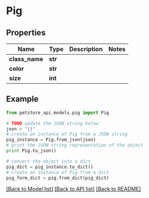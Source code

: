 # Pig


## Properties

Name | Type | Description | Notes
------------ | ------------- | ------------- | -------------
**class_name** | **str** |  | 
**color** | **str** |  | 
**size** | **int** |  | 

## Example

```python
from petstore_api.models.pig import Pig

# TODO update the JSON string below
json = "{}"
# create an instance of Pig from a JSON string
pig_instance = Pig.from_json(json)
# print the JSON string representation of the object
print Pig.to_json()

# convert the object into a dict
pig_dict = pig_instance.to_dict()
# create an instance of Pig from a dict
pig_form_dict = pig.from_dict(pig_dict)
```
[[Back to Model list]](../README.md#documentation-for-models) [[Back to API list]](../README.md#documentation-for-api-endpoints) [[Back to README]](../README.md)


